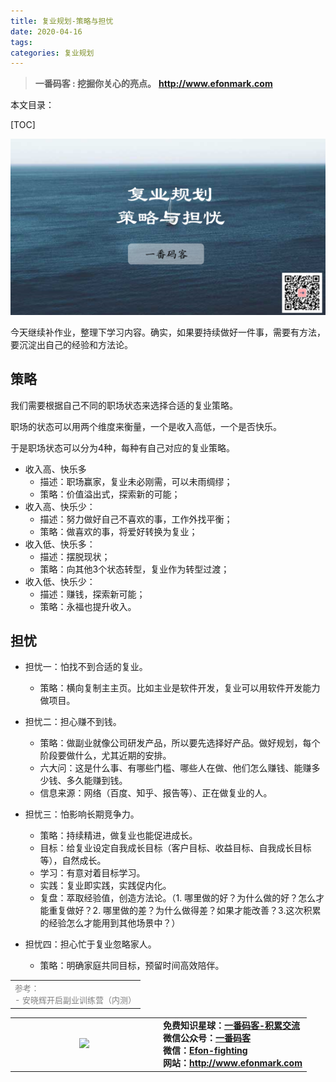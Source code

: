 ```yaml
---
title: 复业规划-策略与担忧
date: 2020-04-16
tags: 
categories: 复业规划
---
```


> **一番码客 : 挖掘你关心的亮点。**
> **http://www.efonmark.com**

本文目录：

[TOC]

![image-20200416221335423](2020-04-13-复业规划-策略与担忧/image-20200416221335423.png)

<!-- more -->

今天继续补作业，整理下学习内容。确实，如果要持续做好一件事，需要有方法，要沉淀出自己的经验和方法论。

## 策略

我们需要根据自己不同的职场状态来选择合适的复业策略。

职场的状态可以用两个维度来衡量，一个是收入高低，一个是否快乐。

于是职场状态可以分为4种，每种有自己对应的复业策略。

* 收入高、快乐多
    * 描述：职场赢家，复业未必刚需，可以未雨绸缪；
    * 策略：价值溢出式，探索新的可能；
* 收入高、快乐少：
    * 描述：努力做好自己不喜欢的事，工作外找平衡；
    * 策略：做喜欢的事，将爱好转换为复业；
* 收入低、快乐多：
    * 描述：摆脱现状；
    * 策略：向其他3个状态转型，复业作为转型过渡；
* 收入低、快乐少：
    * 描述：赚钱，探索新可能；
    * 策略：永福也提升收入。

## 担忧

* 担忧一：怕找不到合适的复业。
  
    * 策略：横向复制主主页。比如主业是软件开发，复业可以用软件开发能力做项目。
* 担忧二：担心赚不到钱。
    * 策略：做副业就像公司研发产品，所以要先选择好产品。做好规划，每个阶段要做什么，尤其近期的安排。
    * 六大问：这是什么事、有哪些门槛、哪些人在做、他们怎么赚钱、能赚多少钱、多久能赚到钱。
    * 信息来源：网络（百度、知乎、报告等）、正在做复业的人。

* 担忧三：怕影响长期竞争力。

    * 策略：持续精进，做复业也能促进成长。
    * 目标：给复业设定自我成长目标（客户目标、收益目标、自我成长目标等），自然成长。
    * 学习：有意对着目标学习。
    * 实践：复业即实践，实践促内化。
    * 复盘：萃取经验值，创造方法论。（1. 哪里做的好？为什么做的好？怎么才能重复做好？2. 哪里做的差？为什么做得差？如果才能改善？3.这次积累的经验怎么才能用到其他场景中？）

* 担忧四：担心忙于复业忽略家人。

    * 策略：明确家庭共同目标，预留时间高效陪伴。

    

<table>
    <td>
    <font size="2" color="gray">参考：</font><br>
    <font size="2" color="gray">
        - 安晓辉开启副业训练营（内测）
    </font><br>
    </td>
</table>


<table>
<tr>
<td ><center><img src="http://www.efonmark.com/efonmark-blog/readme/guanzhu_1.jpg" width=50%></center></td>
<td width="50%" align=left><b>
    免费知识星球：<a href="http://www.efonmark.com/efonmark-blog/readme/zhishixingqiu1.png">一番码客-积累交流</a><br>
    微信公众号：<a href="http://www.efonmark.com/efonmark-blog/readme/guanzhu_1.jpg">一番码客</a><br>
    微信：<a href="http://www.efonmark.com/efonmark-blog/readme/weixin.jpg">Efon-fighting</a><br>
    网站：<a href="http://www.efonmark.com">http://www.efonmark.com</a><br></b></td>
</tr>
</table>